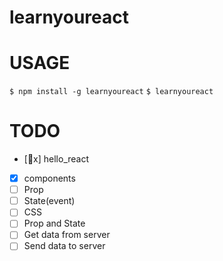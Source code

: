 learnyoureact
================


# USAGE
`$ npm install -g learnyoureact`
`$ learnyoureact`

# TODO
- [x] hello_react
- [x] components
- [ ] Prop
- [ ] State(event)
- [ ] CSS
- [ ] Prop and State
- [ ] Get data from server
- [ ] Send data to server 